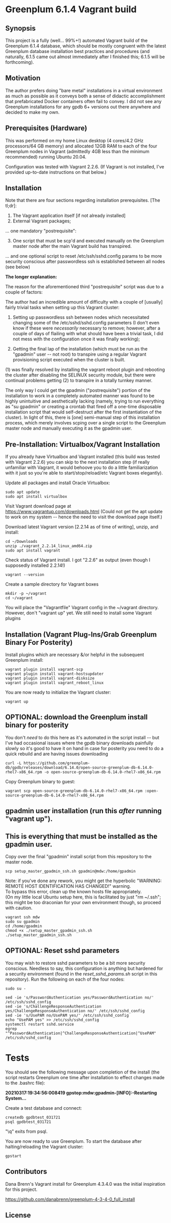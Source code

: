 # Greenplum 6.1.4 Vagrant build
## Synopsis

This project is a fully (well... 99%+!) automated Vagrant build of the Greenplum 6.1.4 database, which should be mostly congruent with the latest Greenplum database installation best practices and procedures (and naturally, 6.1.5 came out almost immediately after I finished this; 6.1.5 will be forthcoming).

## Motivation

The author prefers doing "bare metal" installations in a virtual environment as much as possible as it conveys both a sense of didactic accomplishment that prefabricated Docker containers often fail to convey.  I did not see any Greenplum installations for any gpdb 6+ versions out there anywhere and decided to make my own.

## Prerequisites (Hardware)

This was performed on my home Linux desktop (4 cores/4.2 GHz processors/64 GB memory) and allocated 12GB RAM to each of the four Greenplum nodes in Vagrant (admittedly 4GB less than the minimum recommended) running Ubuntu 20.04.

Configuration was tested with Vagrant 2.2.6.  (If Vagrant is not installed, I've provided up-to-date instructions on that below.)

## Installation 

Note that there are four sections regarding installation prerequisites.  [The tl;dr]:

1. The Vagrant application itself [if not already installed]
2. External Vagrant packages;

... one mandatory "postrequisite":

3. One script that must be scp'd and executed manually on the Greenplum master node after the main Vagrant build has transpired.

... and one optional script to reset /etc/ssh/sshd.config params to be more security conscious after passwordless ssh is established between all nodes (see below)

**The longer explanation:**

The reason for the aforementioned third "postrequisite" script was due to a couple of factors:

The author had an incredible amount of difficulty with a couple of [usually] fairly trivial tasks when setting up this Vagrant cluster:

1. Setting up passwordless ssh between nodes which necessitated changing some of the /etc/sshd/sshd.config parameters (I don't even know if these were _necessarily_ necessary to remove; however, after a couple of days of flailing with what should have been a trivial task, I did not mess with the configuration once it was finally working);

2. Getting the final lap of the installation (which must be run as the "gpadmin" user -- not root) to transpire using a regular Vagrant provisioning script executed when the cluster is built.

(1) was finally resolved by installing the vagrant reboot plugin and rebooting the cluster after disabling the SELINUX security module, but there were continual problems getting (2) to transpire in a totally turnkey manner.

The only way I could get the gpadmin ("postrequisite") portion of the installation to work in a completely automated manner was found to be highly unintuitive and aesthetically lacking (namely, trying to run everything as "su gpadmin" or creating a crontab that fired off a one-time disposable installation script that would self-destruct after the first instantiation of the cluster).  In light of this, there is [one] semi-manual step of this installation process, which merely involves scping over a single script to the Greenplum master node and manually executing it as the gpadmin user.  

## Pre-Installation: Virtualbox/Vagrant Installation

If you already have Virtualbox and Vagrant installed (this build was tested with Vagrant 2.2.6) you can skip to the next installation step (if really unfamiliar with Vagrant, it would behoove you to do a little familiarization with it just so you're able to start/stop/reload/etc Vagrant boxes elegantly).

Update all packages and install Oracle Virtualbox:

    sudo apt update
    sudo apt install virtualbox

Visit Vagrant download page at https://www.vagrantup.com/downloads.html
(Could not get the apt update to work on my system -- hence the need to visit the download page itself.)

Download latest Vagrant version [2.2.14 as of time of writing], unzip, and install:

    cd ~/Downloads
    unzip ./vagrant_2.2.14_linux_amd64.zip
    sudo apt install vagrant

Check status of Vagrant install. I got "2.2.6" as output (even though I supposedly installed 2.2.14!)

    vagrant --version

Create a sample directory for Vagrant boxes

    mkdir -p ~/vagrant
    cd ~/vagrant

You will place the "Vagrantfile" Vagrant config in the ~/vagrant directory.
However, don't "vagrant up" yet.  We still need to install some Vagrant plugins

## Installation (Vagrant Plug-Ins/Grab Greenplum Binary For Posterity)

Install plugins which are necessary &/or helpful in the subsequent Greenplum install:

    vagrant plugin install vagrant-scp
    vagrant plugin install vagrant-hostsupdater
    vagrant plugin install vagrant-disksize
    vagrant plugin install vagrant_reboot_linux

You are now ready to initialize the Vagrant cluster:

    vagrant up
    
## OPTIONAL: download the Greenplum install binary for posterity

You don't _need_ to do this here as it's automated in the script install -- but I've
had occasional issues where the gpdb binary downloads painfully slowly so it's good to have it on
hand in case for posterity you need to do a quick rebuild and are having issues downloading 

    curl -L https://github.com/greenplum-db/gpdb/releases/download/6.14.0/open-source-greenplum-db-6.14.0-rhel7-x86_64.rpm -o open-source-greenplum-db-6.14.0-rhel7-x86_64.rpm

Copy Greenplum binary to guest:

    vagrant scp open-source-greenplum-db-6.14.0-rhel7-x86_64.rpm :open-source-greenplum-db-6.14.0-rhel7-x86_64.rpm

## gpadmin user installation (run this _after_ running "vagrant up").
## This is everything that must be installed as the gpadmin user.

Copy over the final "gpadmin" install script from this repository to the master node.

    scp setup_master_gpadmin_ssh.sh gpadmin@mdw:/home/gpadmin

Note: if you've done any rework, you might get the hyperbolic "WARNING: REMOTE HOST IDENTIFICATION HAS CHANGED!" warning.  
To bypass this error, clean up the known hosts file appropriately.  
(On my little local Ubuntu setup here, this is facilitated by just "rm ~/.ssh"; this might be too draconian for your own environment though, so proceed with caution.

    vagrant ssh mdw
    sudo su gpadmin
    cd /home/gpadmin
    chmod +x ./setup_master_gpadmin_ssh.sh
    ./setup_master_gpadmin_ssh.sh
    
## OPTIONAL: Reset sshd parameters

You may wish to restore sshd parameters to be a bit more security conscious.  Needless to say, this configuration is anything but hardened for a security environment (found in the *reset_sshd_params.sh* script in this repository).  Run the following on each of the four nodes:

    sudo su -

    sed -ie 's/PasswordAuthentication yes/PasswordAuthentication no/' /etc/ssh/sshd_config
    sed -ie 's/ChallengeResponseAuthentication yes/ChallengeResponseAuthentication no/' /etc/ssh/sshd_config
    sed -ie 's/UsePAM no/UsePAM yes/' /etc/ssh/sshd_config
    echo "UsePAM yes" >> /etc/ssh/sshd_config
    systemctl restart sshd.service
    egrep "^PasswordAuthentication|^ChallengeResponseAuthentication|^UsePAM" /etc/ssh/sshd_config


# Tests

You should see the following message upon completion of the install (the script restarts Greenplum one time after installation to effect changes made to the .bashrc file):

**20210317:19:34:56:008419 gpstop:mdw:gpadmin-[INFO]:-Restarting System...**

Create a test database and connect:

    createdb gpdbtest_031721
    psql gpdbtest_031721
    
"\q" exits from psql.

You are now ready to use Greenplum.  To start the database after halting/reloading the Vagrant cluster:

    gpstart

## Contributors

Dana Brenn's Vagrant install for Greenplum 4.3.4.0 was the initial inspiration for this project.

https://github.com/danabrenn/greenplum-4-3-4-0_full_install

## License

